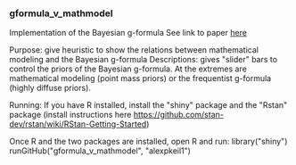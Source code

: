 ### gformula_v_mathmodel ###
Implementation of the Bayesian g-formula
See link to paper [here](http://arxiv.org/abs/1512.04809)

Purpose: give heuristic to show the relations between mathematical modeling and the Bayesian g-formula
Descriptions: gives "slider" bars to control the priors of the Bayesian g-formula. At the extremes are mathematical modeling (point mass priors) or the frequentist g-formula (highly diffuse priors).
 

Running: If you have R installed, install the "shiny" package and the "Rstan" package (install instructions here https://github.com/stan-dev/rstan/wiki/RStan-Getting-Started)
	
Once R and the two packages are installed, open R and run:
	library("shiny")
	runGitHub("gformula_v_mathmodel", "alexpkeil1")
